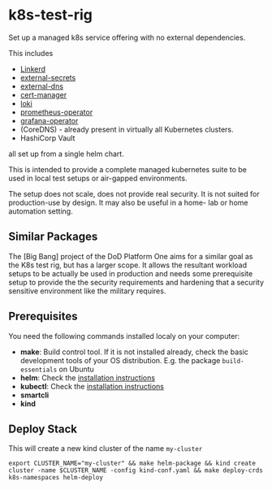 # k8s-test-rig
Set up a managed k8s service offering with no external dependencies.

This includes
* [Linkerd](https://github.com/linkerd/linkerd2)
* [external-secrets](https://github.com/external-secrets/external-secrets)
* [external-dns](https://github.com/kubernetes-sigs/external-dns)
* [cert-manager](https://github.com/cert-manager/cert-manager)
* [loki](https://github.com/grafana/loki)
* [prometheus-operator](https://github.com/prometheus-operator/prometheus-operator)
* [grafana-operator](https://github.com/grafana-operator/grafana-operator)
* (CoreDNS) - already present in virtually all Kubernetes clusters.
* HashiCorp Vault

all set up from a single helm chart.

This is intended to provide a complete managed kubernetes suite to be used in local test setups or air-gapped environments.

The setup does not scale, does not provide real security. It is not suited for production-use by design.
It may also be useful in a home- lab or home automation setting.

## Similar Packages

The [Big Bang] project of the DoD Platform One aims for a similar goal as the K8s test rig, but has a larger scope. 
It allows the resultant workload setups to be actually be used in production and needs some prerequisite setup to 
provide the the security requirements and hardening that a security sensitive environment like the military requires.

## Prerequisites

You need the following commands installed localy on your computer:

* **make**: Build control tool. If it is not installed already, check the basic development tools of your OS distribution. E.g. the package `build-essentials` on Ubuntu
* **helm**: Check the [installation instructions](https://helm.sh/docs/intro/install/)
* **kubectl**: Check the [installation instructions](https://kubernetes.io/docs/tasks/tools/)
* **smartcli**
* **kind**

## Deploy Stack

This will create a new kind cluster of the name `my-cluster`

```
export CLUSTER_NAME="my-cluster" && make helm-package && kind create cluster -name $CLUSTER_NAME -config kind-conf.yaml && make deploy-crds k8s-namespaces helm-deploy
```
